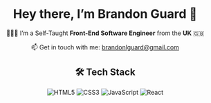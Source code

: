 <div align="center">

# Hey there, I’m Brandon Guard 👋

👨🏻‍💻 I’m a Self-Taught **Front-End Software Engineer** from the **UK** 🇬🇧

📫 Get in touch with me: brandonlguard@gmail.com

## 🛠 Tech Stack

<img alt="HTML5" src="https://img.shields.io/badge/html5-%2373eb73.svg?style=for-the-badge&logo=html5&logoColor=000000"/>
<img alt="CSS3" src="https://img.shields.io/badge/css3-%23f0bd70.svg?style=for-the-badge&logo=css3&logoColor=000000"/>
<img alt="JavaScript" src="https://img.shields.io/badge/javascript-%23effd5f.svg?style=for-the-badge&logo=javascript&logoColor=000000"/>
<img alt="React" src="https://img.shields.io/badge/react-%2387cefa.svg?style=for-the-badge&logo=react&logoColor=000000"/>
